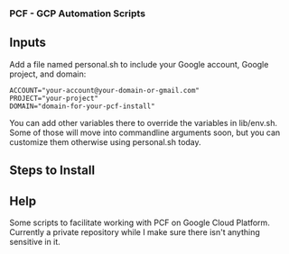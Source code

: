 ### PCF - GCP Automation Scripts

## Inputs

Add a file named personal.sh to include your Google account, Google project, and domain:

```
ACCOUNT="your-account@your-domain-or-gmail.com"
PROJECT="your-project"
DOMAIN="domain-for-your-pcf-install"
```

You can add other variables there to override the variables in lib/env.sh. Some of those will move into commandline arguments soon,
but you can customize them otherwise using personal.sh today.

## Steps to Install

## Help
Some scripts to facilitate working with PCF on Google Cloud Platform.
Currently a private repository while I make sure there isn't anything sensitive in it.

